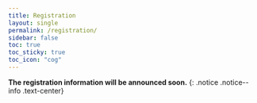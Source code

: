 ```yaml
---
title: Registration
layout: single
permalink: /registration/
sidebar: false
toc: true
toc_sticky: true
toc_icon: "cog"
---
```


**The registration information will be announced soon.**
{: .notice .notice--info .text-center}


<!-- We have made every effort to keep registration fees affordable.  Please note that, for the virtual attendees, by paying the registration fee, you will enjoy full access to all tutorials, main conference, and workshops.  For in-person attendees, by paying the full registration fee, you will be able to attend all tutorials, main conference, and workshops of your choosing.  We also offer a workshop-only fee for those in-person attendees who cannot come to the tutorials and main conference but do wish to attend a particular workshop(s).

## Registration Form
To register, please fill [this form](http://www.yesevents.com/emnlp).


❗❗**Early registration** ends 10 November 2022, 11:59 PM (EDT).


❗❗**Diversity and Inclusion Subsidies** 
If you are interested in applying for D&I subsidies, please check [this blog post](https://2022.emnlp.org/blog/Call-for-Diversity-and-Inclusion-Subsidies/) out. 
Applications will close by October 21st.


**Questions?**  For questions about your registration and/or payment, please contact Yes Events: [EMNLPinfo@yesevents.com](mailto:EMNLPinfo@yesevents.com).    
 US Toll Free: 800-937-8728


## Registration Pricing
The amounts  below do not include the ACL membership fee. All amounts in USD.<br>

| Type |In-Person|	Virtual| 
|---|---|---|
|Regular Early |	850.00	| 350.00|
|Regular Late  |	900.00	| 450.00|
|Regular Onsite |	975.00|	-|
|Student Early | 	325.00	|140.00|
|Student Late |	450.00	|250.00|
|Student Onsite	|500.00	|-|
|In-person Workshop Only - Regular Early| 	200.00	| -|
|In-person Workshop Only - Regular Late/Onsite	|275.00|	-|
|In-person Workshop Only - Student Early	|100.00	|-|
|In-person Workshop Only - Student Late/Onsite	|150.00	|-|
|Volunteers	|0.00	|0.00|
|D&I Awardees	|0.00	|0.00|
|WiNLP Awardees	|0.00	|0.00|
|Invited Speakers/Tutorial Presenters | 0.00 |0.00| 
|Guests/Sponsors/Exhibitors/Staff	|0.00	|0.00|


Additional tickets can be bought on site for the Welcome Reception and Social Event.
     
Additional Welcome Reception Ticket - $50.    
Welcome Reception - Under 10 - $25.     
Social Event Ticket Additional Guest - $125.       
Social Event Ticket - Under 10 - $65.      
Social Event Ticket - Exhibitor - $125.  

## Registration Details

**The in-person registration fee includes:**
* Admission to all in-person Meeting sessions and the exhibition as well as the entire virtual program
* Conference Bag and Materials
* Tea and coffee breaks throughout the Meeting
* Admission to the Welcome Reception on Thursday 8th December at Aloft Splash Pad, including a selection of Tapas
* Admission to the Social Event Dinner on Saturday 10th December held on the Grand Lawn at the Ritz Carlton
* Access to all recorded sessions on demand for at least one month following the Meeting
 
**The virtual registration fee includes:**
* Attendance to all Meeting sessions via the virtual conference platform
* Access to online poster gallery
* Access to online networking opportunities
* Access to all recorded sessions on demand for at least one month following the Meeting


**Early registration** ends 10 November 2022, 11:59 PM (EDT).

**Late registration** starts 31 October 2022 and ends 27 November 2022, 11:59 PM (EDT).

**On-site registration** begins 28 November 2022.  It is strongly advised that onsite registration be completed and paid before you arrive at the registration desk.  Bring a copy of your registration confirmation to the Onsite Registration Desk to pick up your badge.

**Change of plans?** If your plans change and you had selected virtual attendance but now want to attend in person, please contact Yes Events (below) to make the change and pay the difference owed.  Similarly, if you cannot attend in person as you had registered, by contacting Yes Events, you may change to virtual and receive a refund for the difference.


## ACL Membership

The ACL policy is that everyone attending an ACL conference must be a current (CY 2022) ACL member. So, in addition to the above registration fee, each Regular will add $100 membership fee to their registration and each Student will add $50 membership fee to their registration if not already a 2022 paid member. Your ACL membership is for the entire calendar year, providing membership in the society devoted to promoting CL research throughout the world, open access to the CL and TACL Journals and ACL Anthology as well as access to other ACL conferences in the same year without paying membership again. Membership also entitles you to electronic notification of new issues of the journals, discounts on publications from participating publishers, announcements of ACL and related conferences, workshops, and journal calls of interest to the community.

## Reduced Rate Memberships

The ACL offers a discount to members from developing countries. We hope this discount will allow for more people from these countries to become a part of the ACL and enjoy its benefits. To be able to benefit from reduced rate memberships, you need to become a member through the ACL portal. You can then register for the conference as a member. For more information follow this link: [https://www.aclweb.org/portal/content/membership-fees](https://www.aclweb.org/portal/content/membership-fees)


## EMNLP 2022 Conference Cancellation Policy
- Cancellations received one month or more prior to the conference will receive full refund
 
- Cancellations received up to three weeks prior to the conference will receive the ACL membership (if paid as part of the registration) and reimbursement of all amounts paid above the first $200  
 
- Cancellations received within three weeks prior to the conference and all no-shows will not receive reimbursements but will receive the current full year ACL membership (if paid as part of the registration).
 
- Cancellations due to governmental travel restrictions, failure to obtain a visa or serious illness that prevents travel to attend the Conference (including COVID-19 problems) will receive a full refund regardless of when notification is received by the ACL Registrar.

## Virtual EMNLP 2022 Conference Cancellation Policy

For cancellations received up to two weeks prior to the conference, registration fees will be reimbursed; ACL membership (if paid as part of the registration) is not reimbursable. -->


